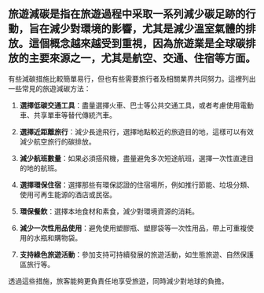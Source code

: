 ## 旅遊減碳是指在旅遊過程中采取一系列減少碳足跡的行動，旨在減少對環境的影響，尤其是減少溫室氣體的排放。這個概念越來越受到重視，因為旅遊業是全球碳排放的主要來源之一，尤其是航空、交通、住宿等方面。

有些減碳措施比較簡單易行，但也有些需要旅行者及相關業界共同努力。這裡列出一些常見的旅遊減碳方法：

1. **選擇低碳交通工具**：盡量選擇火車、巴士等公共交通工具，或者考慮使用電動車、共享單車等替代傳統汽車。
   
2. **選擇近距離旅行**：減少長途飛行，選擇地點較近的旅遊目的地，這樣可以有效減少航空旅行的碳排放。

3. **減少航班數量**：如果必須搭飛機，盡量避免多次短途航班，選擇一次性直達目的地的航班。

4. **選擇環保住宿**：選擇那些有環保認證的住宿場所，例如推行節能、垃圾分類、使用可再生能源的酒店或民宿。

5. **環保餐飲**：選擇本地食材和素食，減少對環境資源的消耗。

6. **減少一次性用品使用**：避免使用塑膠瓶、塑膠袋等一次性用品，帶上可重複使用的水瓶和購物袋。

7. **支持綠色旅遊活動**：參加支持可持續發展的旅遊活動，如生態旅遊、自然保護區旅行等。

透過這些措施，旅客能夠更負責任地享受旅遊，同時減少對地球的負擔。
